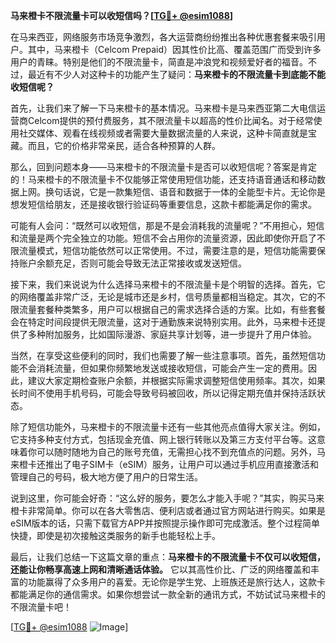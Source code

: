 **马来橙卡不限流量卡可以收短信吗？[[TG💪+ @esim1088](https://t.me/s/esim1088)]**

在马来西亚，网络服务市场竞争激烈，各大运营商纷纷推出各种优惠套餐来吸引用户。其中，马来橙卡（Celcom Prepaid）因其性价比高、覆盖范围广而受到许多用户的青睐。特别是他们的不限流量卡，简直是冲浪党和视频爱好者的福音。不过，最近有不少人对这种卡的功能产生了疑问：**马来橙卡的不限流量卡到底能不能收短信呢？**

首先，让我们来了解一下马来橙卡的基本情况。马来橙卡是马来西亚第二大电信运营商Celcom提供的预付费服务，其不限流量卡以超高的性价比闻名。对于经常使用社交媒体、观看在线视频或者需要大量数据流量的人来说，这种卡简直就是宝藏。而且，它的价格非常亲民，适合各种预算的人群。

那么，回到问题本身——马来橙卡的不限流量卡是否可以收短信呢？答案是肯定的！马来橙卡的不限流量卡不仅能够正常使用短信功能，还支持语音通话和移动数据上网。换句话说，它是一款集短信、语音和数据于一体的全能型卡片。无论你是想发短信给朋友，还是接收银行验证码等重要信息，这款卡都能满足你的需求。

可能有人会问：“既然可以收短信，那是不是会消耗我的流量呢？”不用担心，短信和流量是两个完全独立的功能。短信不会占用你的流量资源，因此即使你开启了不限流量模式，短信功能依然可以正常使用。不过，需要注意的是，短信功能需要保持账户余额充足，否则可能会导致无法正常接收或发送短信。

接下来，我们来说说为什么选择马来橙卡的不限流量卡是个明智的选择。首先，它的网络覆盖非常广泛，无论是城市还是乡村，信号质量都相当稳定。其次，它的不限流量套餐种类繁多，用户可以根据自己的需求选择合适的方案。比如，有些套餐会在特定时间段提供无限流量，这对于通勤族来说特别实用。此外，马来橙卡还提供了多种附加服务，比如国际漫游、家庭共享计划等，进一步提升了用户体验。

当然，在享受这些便利的同时，我们也需要了解一些注意事项。首先，虽然短信功能不会消耗流量，但如果你频繁地发送或接收短信，可能会产生一定的费用。因此，建议大家定期检查账户余额，并根据实际需求调整短信使用频率。其次，如果长时间不使用手机号码，可能会导致号码被回收，所以记得定期充值并保持活跃状态。

除了短信功能外，马来橙卡的不限流量卡还有一些其他亮点值得大家关注。例如，它支持多种支付方式，包括现金充值、网上银行转账以及第三方支付平台等。这意味着你可以随时随地为自己的账号充值，无需担心找不到充值点的问题。另外，马来橙卡还推出了电子SIM卡（eSIM）服务，让用户可以通过手机应用直接激活和管理自己的号码，极大地方便了用户的日常生活。

说到这里，你可能会好奇：“这么好的服务，要怎么才能入手呢？”其实，购买马来橙卡非常简单。你可以在各大零售店、便利店或者通过官方网站进行购买。如果是eSIM版本的话，只需下载官方APP并按照提示操作即可完成激活。整个过程简单快捷，即使是初次接触这类服务的新手也能轻松上手。

最后，让我们总结一下这篇文章的重点：**马来橙卡的不限流量卡不仅可以收短信，还能让你畅享高速上网和清晰通话体验。** 它以其高性价比、广泛的网络覆盖和丰富的功能赢得了众多用户的喜爱。无论你是学生党、上班族还是旅行达人，这款卡都能满足你的通信需求。如果你想尝试一款全新的通讯方式，不妨试试马来橙卡的不限流量卡吧！

[[TG💪+ @esim1088](https://t.me/s/esim1088) ![Image](https://i.postimg.cc/4NQfJmqS/Snipaste-2025-05-13-00-14-12.png)]